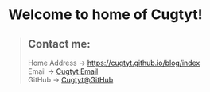 # Welcome to home of Cugtyt!
> ## Contact me:
> Home Address -> https://cugtyt.github.io/blog/index  
> Email -> [Cugtyt Email](cugtyt@qq.com)  
> GitHub -> [Cugtyt@GitHub](https://github.com/Cugtyt)
